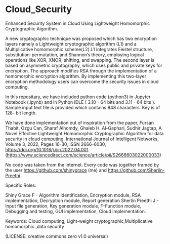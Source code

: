 # Cloud_Security
Enhanced Security System in Cloud Using Lightweight Homomorphic Cryptographic  Algorithm.

A new cryptographic technique was proposed which has two encryption layers namely a Lightweight cryptographic algorithm (L1) and a Multiplicative homomorphic scheme(L2).L1 integrates Feistel structure, substitution-permutation, and Shannon’s theory, employing logical operations like XOR, XNOR, shifting, and swapping. The second layer is based on asymmetric cryptography, which uses public and private keys for encryption. The approach modifies RSA through the implementation of a homomorphic encryption algorithm. By implementing this two-layer encryption methodology users can overcome the security issues in cloud computing.

In this repositary, we have included python code (python3) in Jupyter Notebook (.ipynb) and in Python IDLE ( 3.10 - 64 bits and 3.11 - 64 bits ). 
Sample input text file is provided which contains 848 characters.
Key is of 128- bit length.

We have done implementation out of inspiration from the paper,
Fursan Thabit, Ozgu Can, Sharaf Alhomdy, Ghaleb H. Al-Gaphari, Sudhir Jagtap,
A Novel Effective Lightweight Homomorphic Cryptographic Algorithm for data security in cloud computing,
International Journal of Intelligent Networks,
Volume 3,
2022,
Pages 16-30,
ISSN 2666-6030,
https://doi.org/10.1016/j.ijin.2022.04.001.
(https://www.sciencedirect.com/science/article/pii/S2666603022000033)


No code was taken from the internet.
Every code was together framed by the user
https://github.com/shinygrace (me)
and
https://github.com/Sherlin-Preethi .

Specific Roles:

Shiny Grace F - Algorithm identification, Encryption module, RSA implementation, Decryption module, Report generation
Sherlin Preethi J - Input file generation, Key generation module, F-Function module, Debugging and testing, GUI implementation, Cloud implementation.

Keywords: Cloud computing, Light-weight cryptographic,Multiplicative homomorphic ,data security


(LICENSE: creative commons zero v1.0 universal)

